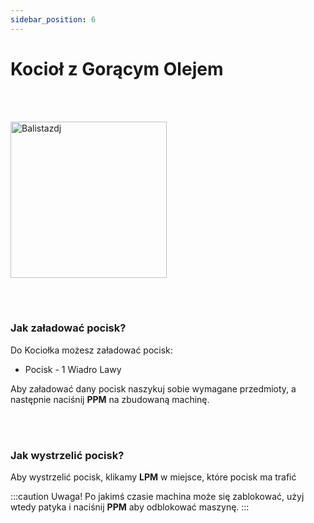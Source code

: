 ```yaml
---
sidebar_position: 6
---
```

# Kocioł z Gorącym Olejem

<br></br>
<div class="box">
    <img 
    src={require('./img/kociol.png').default}
    alt="Balistazdj"
    width="250"
    />
</div>



<br></br>

### Jak załadować pocisk?
Do Kociołka możesz załadować pocisk:
- Pocisk - 1 Wiadro Lawy

Aby załadować dany pocisk naszykuj sobie wymagane przedmioty, a następnie naciśnij **PPM** na zbudowaną machinę.

<br></br>

### Jak wystrzelić pocisk?
Aby wystrzelić pocisk, klikamy **LPM** w miejsce, które pocisk ma trafić


:::caution Uwaga!
Po jakimś czasie machina może się zablokować, użyj wtedy patyka i naciśnij **PPM** aby odblokować maszynę.
:::
